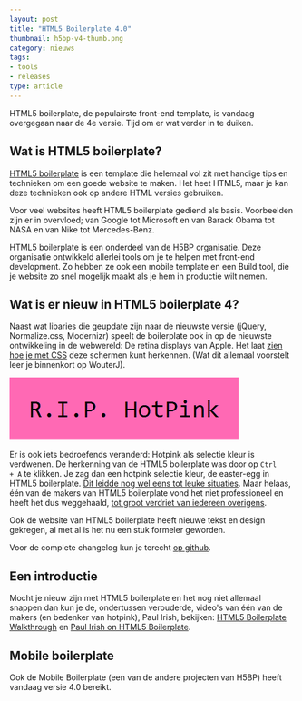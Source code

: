 ```yaml
---
layout: post
title: "HTML5 Boilerplate 4.0"
thumbnail: h5bp-v4-thumb.png
category: nieuws
tags:
- tools
- releases
type: article
---
```

HTML5 boilerplate, de populairste front-end template, is vandaag overgegaan
naar de 4e versie. Tijd om er wat verder in te duiken.

<!--more-->

## Wat is HTML5 boilerplate?

[HTML5 boilerplate](http://html5boilerplate.com) is een template die helemaal
vol zit met handige tips en technieken om een goede website te maken. Het heet
HTML5, maar je kan deze technieken ook op andere HTML versies gebruiken.

Voor veel websites heeft HTML5 boilerplate gediend als basis. Voorbeelden zijn
er in overvloed; van Google tot Microsoft en van Barack Obama tot NASA en van
Nike tot Mercedes-Benz.

HTML5 boilerplate is een onderdeel van de H5BP organisatie. Deze organisatie
ontwikkeld allerlei tools om je te helpen met front-end development. Zo hebben
ze ook een mobile template en een Build tool, die je website zo snel mogelijk
maakt als je hem in productie wilt nemen.

## Wat is er nieuw in HTML5 boilerplate 4?

Naast wat libaries die geupdate zijn naar de nieuwste versie (jQuery,
Normalize.css, Modernizr) speelt de boilerplate ook in op de nieuwste
ontwikkeling in de webwereld: De retina displays van Apple. Het laat 
[zien hoe je met CSS](https://github.com/h5bp/html5-boilerplate/blob/master/css/main.css#L223-226)
deze schermen kunt herkennen. (Wat dit allemaal voorstelt leer je binnenkort op
WouterJ).

![R.I.P. HotPink](/img/2012/08/h5bp-4-hotpink.png)

Er is ook iets bedroefends veranderd: Hotpink als selectie kleur is verdwenen.
De herkenning van de HTML5 boilerplate was door op <code>Ctrl + A</code> te
klikken. Je zag dan een hotpink selectie kleur, de easter-egg in HTML5
boilerplate. <a href="http://youtu.be/qyM37XKkmKQ?t=5m48s">Dit leidde nog wel
eens tot leuke situaties</a>. Maar helaas, één van de makers van HTML5
boilerplate vond het niet professioneel en heeft het dus weggehaald, <a
href="https://github.com/h5bp/html5-boilerplate/commit/1d320b59a390041f25cf87d790f6472a25a512ef">tot
groot verdriet van iedereen overigens</a>.

Ook de website van HTML5 boilerplate heeft nieuwe tekst en design gekregen, al
met al is het nu een stuk formeler geworden.

Voor de complete changelog kun je terecht 
[op github](https://github.com/h5bp/html5-boilerplate/blob/master/CHANGELOG.md#400-28-august-2012).

## Een introductie

Mocht je nieuw zijn met HTML5 boilerplate en het nog niet allemaal snappen dan
kun je de, ondertussen verouderde, video's van één van de makers (en bedenker
van hotpink), Paul Irish, bekijken: 
[HTML5 Boilerplate Walkthrough](http://www.youtube.com/watch?v=oDlsOyPKUTM) en
[Paul Irish on HTML5 Boilerplate](http://www.youtube.com/watch?v=qyM37XKkmKQ).

## Mobile boilerplate

Ook de Mobile Boilerplate (een van de andere projecten van H5BP) heeft vandaag
versie 4.0 bereikt.
